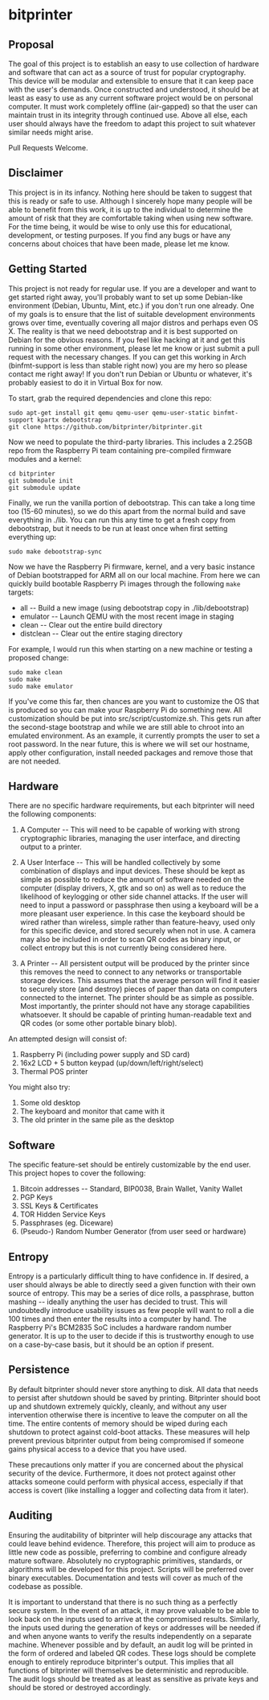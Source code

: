 bitprinter
==========


Proposal
--------

The goal of this project is to establish an easy to use collection of hardware and software that can act as a source of trust for popular cryptography. This device will be modular and extensible to ensure that it can keep pace with the user's demands. Once constructed and understood, it should be at least as easy to use as any current software project would be on personal computer. It must work completely offline (air-gapped) so that the user can maintain trust in its integrity through continued use. Above all else, each user should always have the freedom to adapt this project to suit whatever similar needs might arise.

Pull Requests Welcome.


Disclaimer
----------

This project is in its infancy. Nothing here should be taken to suggest that this is ready or safe to use. Although I sincerely hope many people will be able to benefit from this work, it is up to the individual to determine the amount of risk that they are comfortable taking when using new software. For the time being, it would be wise to only use this for educational, development, or testing purposes. If you find any bugs or have any concerns about choices that have been made, please let me know.


Getting Started
---------------

This project is not ready for regular use. If you are a developer and want to get started right away, you'll probably want to set up some Debian-like environment (Debian, Ubuntu, Mint, etc.) if you don't run one already. One of my goals is to ensure that the list of suitable development environments grows over time, eventually covering all major distros and perhaps even OS X. The reality is that we need debootstrap and it is best supported on Debian for the obvious reasons. If you feel like hacking at it and get this running in some other environment, please let me know or just submit a pull request with the necessary changes. If you can get this working in Arch (binfmt-support is less than stable right now) you are my hero so please contact me right away! If you don't run Debian or Ubuntu or whatever, it's probably easiest to do it in Virtual Box for now.

To start, grab the required dependencies and clone this repo:

    sudo apt-get install git qemu qemu-user qemu-user-static binfmt-support kpartx debootstrap
    git clone https://github.com/bitprinter/bitprinter.git

Now we need to populate the third-party libraries. This includes a 2.25GB repo from the Raspberry Pi team containing pre-compiled firmware modules and a kernel:

    cd bitprinter
    git submodule init
    git submodule update

Finally, we run the vanilla portion of debootstrap. This can take a long time too (15-60 minutes), so we do this apart from the normal build and save everything in ./lib. You can run this any time to get a fresh copy from debootstrap, but it needs to be run at least once when first setting everything up:

    sudo make debootstrap-sync

Now we have the Raspberry Pi firmware, kernel, and a very basic instance of Debian bootstrapped for ARM all on our local machine. From here we can quickly build bootable Raspberry Pi images through the following `make` targets:

* all -- Build a new image (using debootstrap copy in ./lib/debootstrap)
* emulator -- Launch QEMU with the most recent image in staging
* clean -- Clear out the entire build directory
* distclean -- Clear out the entire staging directory

For example, I would run this when starting on a new machine or testing a proposed change:

    sudo make clean
    sudo make
    sudo make emulator


If you've come this far, then chances are you want to customize the OS that is produced so you can make your Raspberry Pi do something new. All customization should be put into src/script/customize.sh. This gets run after the second-stage bootstrap and while we are still able to chroot into an emulated environment. As an example, it currently prompts the user to set a root password. In the near future, this is where we will set our hostname, apply other configuration, install needed packages and remove those that are not needed.


Hardware
--------

There are no specific hardware requirements, but each bitprinter will need the following components:

1. A Computer -- This will need to be capable of working with strong cryptographic libraries, managing the user interface, and directing output to a printer.

2. A User Interface -- This will be handled collectively by some combination of displays and input devices. These should be kept as simple as possible to reduce the amount of software needed on the computer (display drivers, X, gtk and so on) as well as to reduce the likelihood of keylogging or other side channel attacks. If the user will need to input a password or passphrase then using a keyboard will be a more pleasant user experience. In this case the keyboard should be wired rather than wireless, simple rather than feature-heavy, used only for this specific device, and stored securely when not in use. A camera may also be included in order to scan QR codes as binary input, or collect entropy but this is not currently being considered here.

3. A Printer -- All persistent output will be produced by the printer since this removes the need to connect to any networks or transportable storage devices. This assumes that the average person will find it easier to securely store (and destroy) pieces of paper than data on computers connected to the internet. The printer should be as simple as possible. Most importantly, the printer should not have any storage capabilities whatsoever. It should be capable of printing human-readable text and QR codes (or some other portable binary blob).

An attempted design will consist of:

1. Raspberry Pi (including power supply and SD card)
2. 16x2 LCD + 5 button keypad (up/down/left/right/select)
3. Thermal POS printer


You might also try:

1. Some old desktop
2. The keyboard and monitor that came with it
3. The old printer in the same pile as the desktop


Software
--------

The specific feature-set should be entirely customizable by the end user. This project hopes to cover the following:

1. Bitcoin addresses -- Standard, BIP0038, Brain Wallet, Vanity Wallet
2. PGP Keys
3. SSL Keys & Certificates
4. TOR Hidden Service Keys
5. Passphrases (eg. Diceware)
6. (Pseudo-) Random Number Generator (from user seed or hardware)


Entropy
-------

Entropy is a particularly difficult thing to have confidence in. If desired, a user should always be able to directly seed a given function with their own source of entropy. This may be a series of dice rolls, a passphrase, button mashing -- ideally anything the user has decided to trust. This will undoubtedly introduce usability issues as few people will want to roll a die 100 times and then enter the results into a computer by hand. The Raspberry Pi's BCM2835 SoC includes a hardware random number generator. It is up to the user to decide if this is trustworthy enough to use on a case-by-case basis, but it should be an option if present.


Persistence
-----------

By default bitprinter should never store anything to disk. All data that needs to persist after shutdown should be saved by printing. Bitprinter should boot up and shutdown extremely quickly, cleanly, and without any user intervention otherwise there is incentive to leave the computer on all the time. The entire contents of memory should be wiped during each shutdown to protect against cold-boot attacks. These measures will help prevent previous bitprinter output from being compromised if someone gains physical access to a device that you have used.

These precautions only matter if you are concerned about the physical security of the device. Furthermore, it does not protect against other attacks someone could perform with physical access, especially if that access is covert (like installing a logger and collecting data from it later).


Auditing
--------

Ensuring the auditability of bitprinter will help discourage any attacks that could leave behind evidence. Therefore, this project will aim to produce as little new code as possible, preferring to combine and configure already mature software. Absolutely no cryptographic primitives, standards, or algorithms will be developed for this project. Scripts will be preferred over binary executables. Documentation and tests will cover as much of the codebase as possible.

It is important to understand that there is no such thing as a perfectly secure system. In the event of an attack, it may prove valuable to be able to look back on the inputs used to arrive at the compromised results. Similarly, the inputs used during the generation of keys or addresses will be needed if and when anyone wants to verify the results independently on a separate machine. Whenever possible and by default, an audit log will be printed in the form of ordered and labeled QR codes. These logs should be complete enough to entirely reproduce bitprinter's output. This implies that all functions of bitprinter will themselves be deterministic and reproducible. The audit logs should be treated as at least as sensitive as private keys and should be stored or destroyed accordingly.
